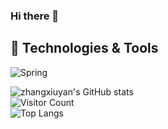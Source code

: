 ### Hi there 👋
<!--
**zhangxiuyan/zhangxiuyan** is a ✨ _special_ ✨ repository because its `README.md` (this file) appears on your GitHub profile.

Here are some ideas to get you started:

- 🔭 I’m currently working on ...
- 🌱 I’m currently learning ...
- 👯 I’m looking to collaborate on ...
- 🤔 I’m looking for help with ...
- 💬 Ask me about ...
- 📫 How to reach me: ...
- 😄 Pronouns: ...
- ⚡ Fun fact: ...
-->
## 🔧 Technologies & Tools
![Spring](https://img.shields.io/badge/spring-%236DB33F.svg?style=for-the-badge&logo=spring&logoColor=white)


![zhangxiuyan's GitHub stats](https://github-readme-stats.vercel.app/api?username=zhangxiuyan&show_icons=true&theme=tokyonight)  
![Visitor Count](https://profile-counter.glitch.me/zhangxiuyan/count.svg)  
![Top Langs](https://github-readme-stats.vercel.app/api/top-langs/?username=zhangxiuyan&layout=compact&theme=tokyonight)  
